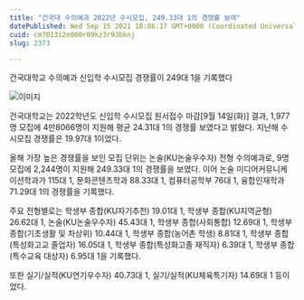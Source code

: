 ```yaml
---
title: "건국대 수의예과 2022년 수시모집, 249.33대 1의 경쟁률 보여"
datePublished: Wed Sep 15 2021 18:08:17 GMT+0000 (Coordinated Universal Time)
cuid: cm7013i2e000r09kz3r93bknj
slug: 2373

---
```



건국대학교 수의예과 신입학 수시모집 경쟁률이 249대 1을 기록했다

![이미지](https://cdn.hashnode.com/res/hashnode/image/upload/v1739250926977/e1322aa3-5a00-42f7-84db-9915e2029065.jpeg)

건국대학교는 2022학년도 신입학 수시모집 원서접수 마감[9월 14일(화)] 결과, 1,977명 모집에 4만8066명이 지원해 평균 24.31대 1의 경쟁률 보였다고 밝혔다. 지난해 수시모집 경쟁률은 19.97대 1이었다.

올해 가장 높은 경쟁률을 보인 모집 단위는 논술(KU논술우수자) 전형 수의예과로, 9명 모집에 2,244명이 지원해 249.33대 1의 경쟁률을 보였다. 이어 논술 미디어커뮤니케이션학과가 115대 1, 문화콘텐츠학과 88.33대 1, 컴퓨터공학부 76대 1, 융합인재학과 71.29대 1의 경쟁률을 기록했다.

주요 전형별로는 학생부 종합(KU자기추천) 19.01대 1, 학생부 종합(KU지역균형) 26.62대 1, 논술(KU논술우수자) 45.43대 1, 학생부 종합(사회통합) 12.69대 1, 학생부 종합(기초생활 및 차상위) 10.44대 1, 학생부 종합(농어촌 학생) 8.81대 1, 학생부 종합(특성화고교 졸업자) 16.05대 1, 학생부 종합(특성화고졸 재직자) 6.39대 1, 학생부 종합(특수교육 대상자) 6.95대 1을 기록했다.

또한 실기/실적(KU연기우수자) 40.73대 1, 실기/실적(KU체육특기자) 14.69대 1 등이었다.